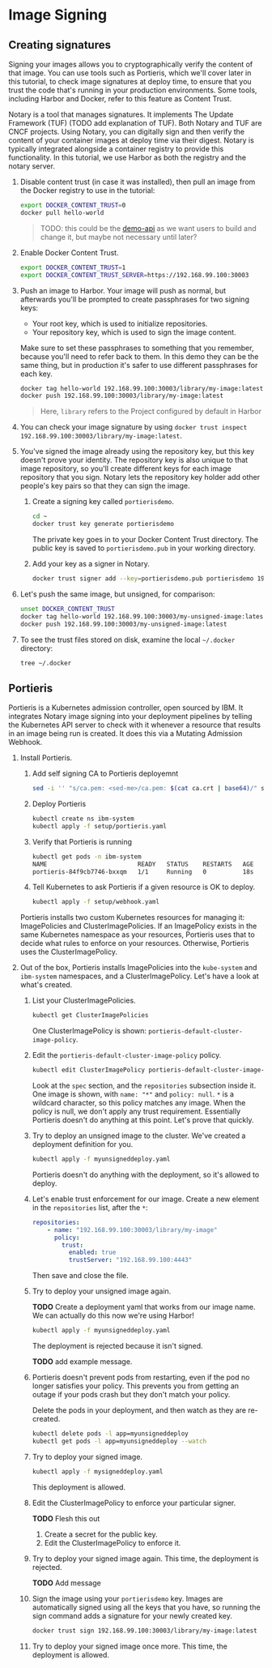 # Image Signing

## Creating signatures

Signing your images allows you to cryptographically verify the content of that image. You can use tools such as Portieris, which we'll cover later in this tutorial, to check image signatures at deploy time, to ensure that you trust the code that's running in your production environments. Some tools, including Harbor and Docker, refer to this feature as Content Trust.

Notary is a tool that manages signatures. It implements The Update Framework (TUF) (TODO add explanation of TUF). Both Notary and TUF are CNCF projects. Using Notary, you can digitally sign and then verify the content of your container images at deploy time via their digest. Notary is typically integrated alongside a container registry to provide this functionality. In this tutorial, we use Harbor as both the registry and the notary server.

1. Disable content trust (in case it was installed), then pull an image from the Docker registry to use in the tutorial:
    ```bash
    export DOCKER_CONTENT_TRUST=0
    docker pull hello-world
    ```
    > TODO: this could be the [demo-api](https://github.com/lukebond/demo-api) as we want users to build and change it, but maybe not necessary until later?
2. Enable Docker Content Trust.
    ```bash
    export DOCKER_CONTENT_TRUST=1
    export DOCKER_CONTENT_TRUST_SERVER=https://192.168.99.100:30003
    ```
3. Push an image to Harbor. Your image will push as normal, but afterwards you'll be prompted to create passphrases for two signing keys:
    - Your root key, which is used to initialize repositories.
    - Your repository key, which is used to sign the image content.

    Make sure to set these passphrases to something that you remember, because you'll need to refer back to them. In this demo they can be the same thing, but in production it's safer to use different passphrases for each key.

    ```bash
    docker tag hello-world 192.168.99.100:30003/library/my-image:latest
    docker push 192.168.99.100:30003/library/my-image:latest
    ```

    > Here, `library` refers to the Project configured by default in Harbor

4. You can check your image signature by using `docker trust inspect 192.168.99.100:30003/library/my-image:latest`.

5. You've signed the image already using the repository key, but this key doesn't prove your identity. The repository key is also unique to that image repository, so you'll create different keys for each image repository that you sign. Notary lets the repository key holder add other people's key pairs so that they can sign the image.
    1. Create a signing key called `portierisdemo`.
        ```bash
        cd ~
        docker trust key generate portierisdemo
        ```
        The private key goes in to your Docker Content Trust directory. The public key is saved to `portierisdemo.pub` in your working directory.

    2. Add your key as a signer in Notary.
        ```bash
        docker trust signer add --key=portierisdemo.pub portierisdemo 192.168.99.100:30003/library/my-image
        ```

6. Let's push the same image, but unsigned, for comparison:
    ```bash
    unset DOCKER_CONTENT_TRUST
    docker tag hello-world 192.168.99.100:30003/my-unsigned-image:latest
    docker push 192.168.99.100:30003/my-unsigned-image:latest
    ```

7. To see the trust files stored on disk, examine the local `~/.docker` directory:
    ```bash
    tree ~/.docker
    ```

## Portieris

Portieris is a Kubernetes admission controller, open sourced by IBM. It integrates Notary image signing into your deployment pipelines by telling the Kubernetes API server to check with it whenever a resource that results in an image being run is created. It does this via a Mutating Admission Webhook.

1. Install Portieris.

    1. Add self signing CA to Portieris deployemnt
        ```bash
        sed -i '' "s/ca.pem: <sed-me>/ca.pem: $(cat ca.crt | base64)/" setup/portieris.yaml
        ```

    2. Deploy Portieris
        ```bash
        kubectl create ns ibm-system
        kubectl apply -f setup/portieris.yaml
        ```

    3. Verify that Portieris is running
        ```bash
        kubectl get pods -n ibm-system
        NAME                         READY   STATUS    RESTARTS   AGE
        portieris-84f9cb7746-bxxqm   1/1     Running   0          18s
        ```

    4. Tell Kubernetes to ask Portieris if a given resource is OK to deploy.
        ```bash
        kubectl apply -f setup/webhook.yaml
        ```

    Portieris installs two custom Kubernetes resources for managing it: ImagePolicies and ClusterImagePolicies. If an ImagePolicy exists in the same Kubernetes namespace as your resources, Portieris uses that to decide what rules to enforce on your resources. Otherwise, Portieris uses the ClusterImagePolicy.

1. Out of the box, Portieris installs ImagePolicies into the `kube-system` and `ibm-system` namespaces, and a ClusterImagePolicy. Let's have a look at what's created.
    1. List your ClusterImagePolicies.
        ```bash
        kubectl get ClusterImagePolicies
        ```

        One ClusterImagePolicy is shown: `portieris-default-cluster-image-policy`.
    2. Edit the `portieris-default-cluster-image-policy` policy.
        ```bash
        kubectl edit ClusterImagePolicy portieris-default-cluster-image-policy
        ```

        Look at the `spec` section, and the `repositories` subsection inside it. One image is shown, with `name: "*"` and `policy: null`. `*` is a wildcard character, so this policy matches any image. When the policy is null, we don't apply any trust requirement. Essentially Portieris doesn't do anything at this point. Let's prove that quickly.

    3. Try to deploy an unsigned image to the cluster. We've created a deployment definition for you.

        ```bash
        kubectl apply -f myunsigneddeploy.yaml
        ```

        Portieris doesn't do anything with the deployment, so it's allowed to deploy.

    4. Let's enable trust enforcement for our image. Create a new element in the `repositories` list, after the `*`:
        ```yaml
        repositories:
            - name: "192.168.99.100:30003/library/my-image"
              policy:
                trust:
                  enabled: true
                  trustServer: "192.168.99.100:4443"
        ```

        Then save and close the file.

    5. Try to deploy your unsigned image again.

        **TODO** Create a deployment yaml that works from our image name. We can actually do this now we're using Harbor!

        ```bash
        kubectl apply -f myunsigneddeploy.yaml
        ```

        The deployment is rejected because it isn't signed.

        **TODO** add example message.

    6. Portieris doesn't prevent pods from restarting, even if the pod no longer satisfies your policy. This prevents you from getting an outage if your pods crash but they don't match your policy.

        Delete the pods in your deployment, and then watch as they are re-created.

        ```bash
        kubectl delete pods -l app=myunsigneddeploy
        kubectl get pods -l app=myunsigneddeploy --watch
        ```

    7. Try to deploy your signed image.

        ```bash
        kubectl apply -f mysigneddeploy.yaml
        ```

        This deployment is allowed.

    8. Edit the ClusterImagePolicy to enforce your particular signer.

        **TODO** Flesh this out

        1. Create a secret for the public key.
        2. Edit the ClusterImagePolicy to enforce it.

    9. Try to deploy your signed image again. This time, the deployment is rejected.

        **TODO** Add message

    10. Sign the image using your `portierisdemo` key. Images are automatically signed using all the keys that you have, so running the sign command adds a signature for your newly created key.
        ```bash
        docker trust sign 192.168.99.100:30003/library/my-image:latest
        ```

    11. Try to deploy your signed image once more. This time, the deployment is allowed.

